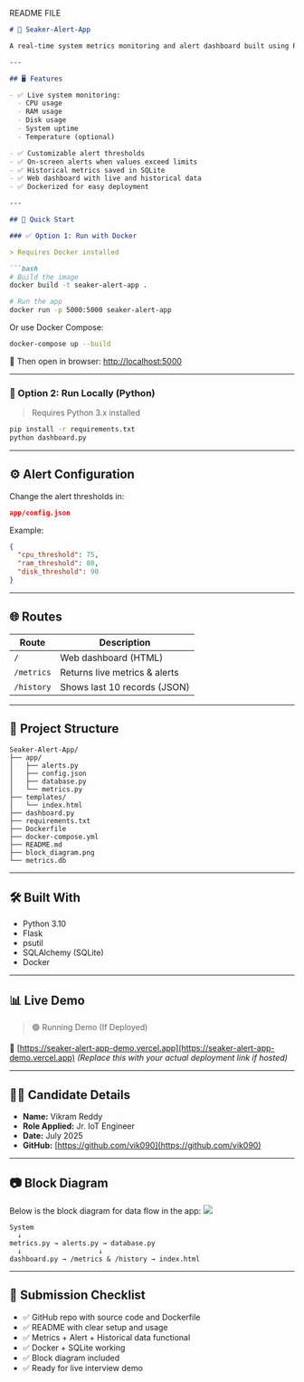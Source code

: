   README FILE

````markdown
# 🚨 Seaker-Alert-App

A real-time system metrics monitoring and alert dashboard built using Python, Flask, SQLite, and Docker.

---

## 🖥️ Features

- ✅ Live system monitoring:
  - CPU usage
  - RAM usage
  - Disk usage
  - System uptime
  - Temperature (optional)

- ✅ Customizable alert thresholds
- ✅ On-screen alerts when values exceed limits
- ✅ Historical metrics saved in SQLite
- ✅ Web dashboard with live and historical data
- ✅ Dockerized for easy deployment

---

## 🚀 Quick Start

### ✅ Option 1: Run with Docker

> Requires Docker installed

```bash
# Build the image
docker build -t seaker-alert-app .

# Run the app
docker run -p 5000:5000 seaker-alert-app
````

Or use Docker Compose:

```bash
docker-compose up --build
```

📍 Then open in browser: [http://localhost:5000](http://localhost:5000)

---

### 🐍 Option 2: Run Locally (Python)

> Requires Python 3.x installed

```bash
pip install -r requirements.txt
python dashboard.py
```

---

## ⚙️ Alert Configuration

Change the alert thresholds in:

```json
app/config.json
```

Example:

```json
{
  "cpu_threshold": 75,
  "ram_threshold": 80,
  "disk_threshold": 90
}
```

---

## 🌐 Routes

| Route      | Description                   |
| ---------- | ----------------------------- |
| `/`        | Web dashboard (HTML)          |
| `/metrics` | Returns live metrics & alerts |
| `/history` | Shows last 10 records (JSON)  |

---

## 📁 Project Structure

```
Seaker-Alert-App/
├── app/
│   ├── alerts.py
│   ├── config.json
│   ├── database.py
│   └── metrics.py
├── templates/
│   └── index.html
├── dashboard.py
├── requirements.txt
├── Dockerfile
├── docker-compose.yml
├── README.md
├── block_diagram.png
└── metrics.db
```

---

## 🛠 Built With

* Python 3.10
* Flask
* psutil
* SQLAlchemy (SQLite)
* Docker

---

## 📊 Live Demo

> 🟢 Running Demo (If Deployed)

🔗 [https://seaker-alert-app-demo.vercel.app](https://seaker-alert-app-demo.vercel.app)
*(Replace this with your actual deployment link if hosted)*

---

## 👨‍💼 Candidate Details

* **Name:** Vikram Reddy
* **Role Applied:** Jr. IoT Engineer
* **Date:** July 2025
* **GitHub:** [https://github.com/vik090](https://github.com/vik090)

---

## 📷 Block Diagram

Below is the block diagram for data flow in the app:
![](block_diagram.png)

```
System
  ↓
metrics.py → alerts.py → database.py
  ↓                   ↓
dashboard.py → /metrics & /history → index.html
```

---

## 📩 Submission Checklist

* ✅ GitHub repo with source code and Dockerfile
* ✅ README with clear setup and usage
* ✅ Metrics + Alert + Historical data functional
* ✅ Docker + SQLite working
* ✅ Block diagram included
* ✅ Ready for live interview demo
